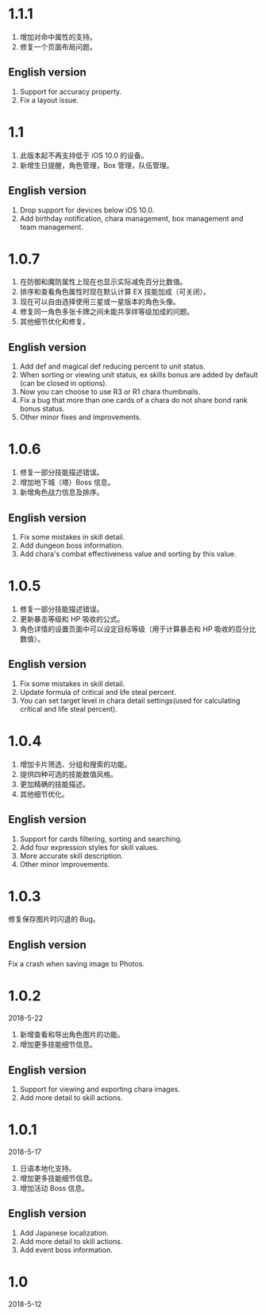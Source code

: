 # 1.1.1

1. 增加对命中属性的支持。
2. 修复一个页面布局问题。

## English version
1. Support for accuracy property.
2. Fix a layout issue.

# 1.1

1. 此版本起不再支持低于 iOS 10.0 的设备。
2. 新增生日提醒，角色管理，Box 管理，队伍管理。

## English version
1. Drop support for devices below iOS 10.0.
2. Add birthday notification, chara management, box management and team management.

# 1.0.7

1. 在防御和魔防属性上现在也显示实际减免百分比数值。
2. 排序和查看角色属性时现在默认计算 EX 技能加成（可关闭）。
3. 现在可以自由选择使用三星或一星版本的角色头像。
4. 修复同一角色多张卡牌之间未能共享绊等级加成的问题。
5. 其他细节优化和修复。

## English version
1. Add def and magical def reducing percent to unit status.
2. When sorting or viewing unit status, ex skills bonus are added by default (can be closed in options).
3. Now you can choose to use R3 or R1 chara thumbnails.
4. Fix a bug that more than one cards of a chara do not share bond rank bonus status.
5. Other minor fixes and improvements.

# 1.0.6

1. 修复一部分技能描述错误。
2. 增加地下城（塔）Boss 信息。
3. 新增角色战力信息及排序。

## English version
1. Fix some mistakes in skill detail.
2. Add dungeon boss information.
3. Add chara's combat effectiveness value and sorting by this value.

# 1.0.5

1. 修复一部分技能描述错误。
2. 更新暴击等级和 HP 吸收的公式。
3. 角色详情的设置页面中可以设定目标等级（用于计算暴击和 HP 吸收的百分比数值）。

## English version
1. Fix some mistakes in skill detail.
2. Update formula of critical and life steal percent.
3. You can set target level in chara detail settings(used for calculating critical and life steal percent).

# 1.0.4

1. 增加卡片筛选、分组和搜索的功能。
2. 提供四种可选的技能数值风格。
3. 更加精确的技能描述。
4. 其他细节优化。

## English version
1. Support for cards filtering, sorting and searching.
2. Add four expression styles for skill values.
3. More accurate skill description.
4. Other minor improvements.

# 1.0.3

修复保存图片时闪退的 Bug。

## English version
Fix a crash when saving image to Photos.

# 1.0.2
2018-5-22

1. 新增查看和导出角色图片的功能。
2. 增加更多技能细节信息。

## English version
1. Support for viewing and exporting chara images.
2. Add more detail to skill actions.

# 1.0.1
2018-5-17

1. 日语本地化支持。
2. 增加更多技能细节信息。
3. 增加活动 Boss 信息。

## English version
1. Add Japanese localization.
2. Add more detail to skill actions.
3. Add event boss information.

# 1.0
2018-5-12
